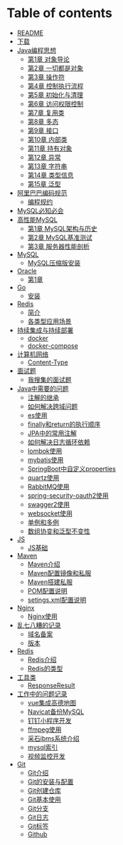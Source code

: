 # Table of contents

* [README](README.md)
* [下载](download.md)
* [Java编程思想]()
  * [第1章 对象导论](book/tij/1.md)
  * [第2章 一切都是对象](book/tij/2.md)
  * [第3章 操作符](book/tij/3.md)
  * [第4章 控制执行流程](book/tij/4.md)
  * [第5章 初始化与清理](book/tij/5.md)
  * [第6章 访问权限控制](book/tij/6.md)
  * [第7章 复用类](book/tij/7.md)
  * [第8章 多态](book/tij/8.md)
  * [第9章 接口](book/tij/9.md)
  * [第10章 内部类](book/tij/10.md)
  * [第11章 持有对象](book/tij/11.md)
  * [第12章 异常](book/tij/12.md)
  * [第13章 字符串](book/tij/13.md)
  * [第14章 类型信息](book/tij/14.md)
  * [第15章 泛型](book/tij/15.md)
* [阿里巴巴编码规范](book/alibaba/README.md)
  * [编程规约](book/alibaba/1.md)
* [MySQL必知必会](book/mysqlbzbh.md)
* [高性能MySQL]()
  * [第1章 MySQL架构与历史](book/hpmysql/1.md)
  * [第2章 MySQL基准测试](book/hpmysql/2.md)
  * [第3章 服务器性能剖析](book/hpmysql/3.md)
* [MySQL]()
  * [MySQL压缩版安装](mysql/install.md)  
* [Oracle]()
  * [第1章](oracle/install.md)
* [Go]()
  * [安装](go/install.md)  
* [Redis]()
  * [简介](redis/jieshao.md)
  * [各类型应用场景](redis/use.md)
* [持续集成与持续部署]()
  * [docker](cicd/docker.md)
  * [docker-compose](cicd/docker-compose.md) 
* [计算机网络]()
  * [Content-Type](internet/http.md) 
* [面试题]()
  * [我搜集的面试题](interview/README.md)   
* [Java中需要的问题]()
  * [注解的继承](java/annotation.md)
  * [如何解决跨域问题](java/cors.md)
  * [es使用](java/elasticsearch.md)  
  * [finally和return的执行顺序](java/finally.md)
  * [JPA中的常用注解](java/javax-persistence.md)    
  * [如何解决日志循环依赖](java/log.md)
  * [lombok使用](java/lombok.md)    
  * [mybatis使用](java/mybatis.md)
  * [SpringBoot中自定义properties](java/properties.md)
  * [quartz使用](java/quartz.md)  
  * [RabbitMQ使用](java/rabbitMQ.md)
  * [spring-security-oauth2使用](java/spring-security-oauth2.md)    
  * [swagger2使用](java/swagger.md)
  * [websocket使用](java/websocket.md)        
  * [单例和多例](java/singleton_prototype.md)
  * [数组协变和泛型不变性](java/mutable.md)
* [JS]()
  * [JS基础](js/README.md)  
* [Maven]()
  * [Maven介绍](maven/README.md)
  * [Maven配置镜像和私服](maven/config.md)
  * [Maven搭建私服](maven/nexus.md)
  * [POM配置说明](maven/pom.md)  
  * [setings.xml配置说明](maven/settings.md)
* [Nginx]()
  * [Nginx使用](nginx/README.md)
* [乱七八糟的记录]()
  * [域名备案](others/icp.md)
  * [版本](others/banben.md)
* [Redis]()
  * [Redis介绍](redis/jieshao.md)  
  * [Redis的类型](redis/use.md)  
* [工具类]()
  * [ResponseResult](utils/ResponseResult.md)  
* [工作中的问题记录]()
  * [vue集成高德地图](work/amap.md)    
  * [Navicat备份MySQL](work/backup.md)    
  * [钉钉小程序开发](work/dingtalk.md)    
  * [ffmpeg使用](work/ffmpeg.md)  
  * [采石ibms系统介绍](work/ibms.md)  
  * [mysql索引](work/mysqlindex.md)  
  * [视频监控开发](work/video.md)  
* [Git]()
  * [Git介绍](git/jieshao.md)
  * [Git的安装与配置](git/config.md)
  * [Git创建仓库](git/repo.md)  
  * [Git基本使用](git/base.md)
  * [Git分支](git/repo.md)    
  * [Git日志](git/log.md)
  * [Git标签](git/tag.md)    
  * [Github](git/github.md)     